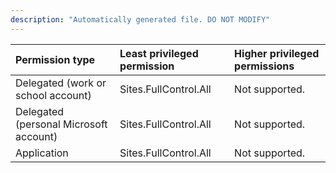 ```yaml
---
description: "Automatically generated file. DO NOT MODIFY"
---
```


|Permission type|Least privileged permission|Higher privileged permissions|
|:---|:---|:---|
|Delegated (work or school account)|Sites.FullControl.All|Not supported.|
|Delegated (personal Microsoft account)|Sites.FullControl.All|Not supported.|
|Application|Sites.FullControl.All|Not supported.|

